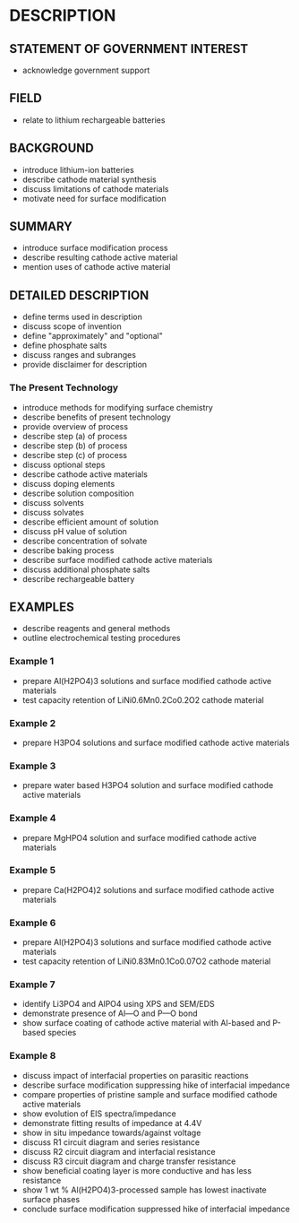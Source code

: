 # DESCRIPTION

## STATEMENT OF GOVERNMENT INTEREST

- acknowledge government support

## FIELD

- relate to lithium rechargeable batteries

## BACKGROUND

- introduce lithium-ion batteries
- describe cathode material synthesis
- discuss limitations of cathode materials
- motivate need for surface modification

## SUMMARY

- introduce surface modification process
- describe resulting cathode active material
- mention uses of cathode active material

## DETAILED DESCRIPTION

- define terms used in description
- discuss scope of invention
- define "approximately" and "optional"
- define phosphate salts
- discuss ranges and subranges
- provide disclaimer for description

### The Present Technology

- introduce methods for modifying surface chemistry
- describe benefits of present technology
- provide overview of process
- describe step (a) of process
- describe step (b) of process
- describe step (c) of process
- discuss optional steps
- describe cathode active materials
- discuss doping elements
- describe solution composition
- discuss solvents
- discuss solvates
- describe efficient amount of solution
- discuss pH value of solution
- describe concentration of solvate
- describe baking process
- describe surface modified cathode active materials
- discuss additional phosphate salts
- describe rechargeable battery

## EXAMPLES

- describe reagents and general methods
- outline electrochemical testing procedures

### Example 1

- prepare Al(H2PO4)3 solutions and surface modified cathode active materials
- test capacity retention of LiNi0.6Mn0.2Co0.2O2 cathode material

### Example 2

- prepare H3PO4 solutions and surface modified cathode active materials

### Example 3

- prepare water based H3PO4 solution and surface modified cathode active materials

### Example 4

- prepare MgHPO4 solution and surface modified cathode active materials

### Example 5

- prepare Ca(H2PO4)2 solutions and surface modified cathode active materials

### Example 6

- prepare Al(H2PO4)3 solutions and surface modified cathode active materials
- test capacity retention of LiNi0.83Mn0.1Co0.07O2 cathode material

### Example 7

- identify Li3PO4 and AlPO4 using XPS and SEM/EDS
- demonstrate presence of Al—O and P—O bond
- show surface coating of cathode active material with Al-based and P-based species

### Example 8

- discuss impact of interfacial properties on parasitic reactions
- describe surface modification suppressing hike of interfacial impedance
- compare properties of pristine sample and surface modified cathode active materials
- show evolution of EIS spectra/impedance
- demonstrate fitting results of impedance at 4.4V
- show in situ impedance towards/against voltage
- discuss R1 circuit diagram and series resistance
- discuss R2 circuit diagram and interfacial resistance
- discuss R3 circuit diagram and charge transfer resistance
- show beneficial coating layer is more conductive and has less resistance
- show 1 wt % Al(H2PO4)3-processed sample has lowest inactivate surface phases
- conclude surface modification suppressed hike of interfacial impedance

